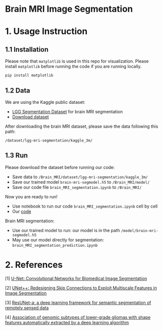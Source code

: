# Brain MRI Image Segmentation


# 1. Usage Instruction

## 1.1 Installation

Please note that `matplotlib` is used in this repo for visualization. Please install `matplotlib` before running the code if you are running locally. 

`pip install matplotlib`



## 1.2 Data

We are using the Kaggle public dataset: 
* [LGG Segmentation Dataset](https://www.kaggle.com/datasets/mateuszbuda/lgg-mri-segmentation) for brain MRI segmentation
* [Download dataset](https://www.kaggle.com/datasets/mateuszbuda/lgg-mri-segmentation/download?datasetVersionNumber=2)

After downloading the brain MRI dataset, please save the data following this path:

`/dataset/lgg-mri-segmentation/kaggle_3m/`



## 1.3 Run

Please download the dataset before running our code: 
* Save data to `/Brain_MRI/dataset/lgg-mri-segmentation/kaggle_3m/`
* Save our trained model `brain-mri-segmodel.h5` to `/Brain_MRI/model/`
* Save our code file `brain_MRI_segmentation.ipynb` to `/Brain_MRI/`

Now you are ready to run! 
* Use notebook to run our code `brain_MRI_segmentation.ipynb` cell by cell
* Our [code](https://github.com/xhguo7/BrainMRI_Segmentation/brain_MRI_segmentation.ipynb)

Brain MRI segmentation: 
* Use our trained model to run: our model is in the path `/model/brain-mri-segmodel.h5`
* May use our model directly for segmentation: `brain_MRI_segmentation_prediction.ipynb`



# 2. References

[1] [U-Net: Convolutional Networks for Biomedical Image Segmentation](https://arxiv.org/pdf/1505.04597.pdf)

[2] [UNet++: Redesigning Skip Connections to Exploit Multiscale Features in Image Segmentation](https://arxiv.org/pdf/1912.05074.pdf)

[3] [ResUNet-a: a deep learning framework for semantic segmentation of remotely sensed data](https://arxiv.org/pdf/1904.00592.pdf)

[4] [Association of genomic subtypes of lower-grade gliomas with shape features automatically extracted by a deep learning algorithm](https://arxiv.org/pdf/1906.03720.pdf)
